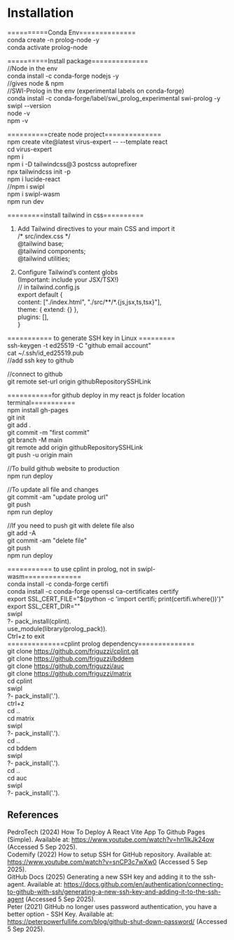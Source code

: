 # Installation

==========Conda Env==============  
conda create -n prolog-node -y  
conda activate prolog-node  
  
==========Install package==============  
//Node in the env  
conda install -c conda-forge nodejs -y  
//gives node & npm  
//SWI-Prolog in the env (experimental labels on conda-forge)  
conda install -c conda-forge/label/swi_prolog_experimental swi-prolog -y  
swipl --version  
node -v  
npm -v  
  
==========create node project==============  
npm create vite@latest virus-expert -- --template react  
cd virus-expert  
npm i  
npm i -D tailwindcss@3 postcss autoprefixer  
npx tailwindcss init -p  
npm i lucide-react  
//npm i swipl  
npm i swipl-wasm  
npm run dev  
  
=========install tailwind in css==========  
1) Add Tailwind directives to your main CSS and import it  
/* src/index.css */  
@tailwind base;  
@tailwind components;  
@tailwind utilities;  
  
2) Configure Tailwind’s content globs  
(Important: include your JSX/TSX!)  
// in tailwind.config.js  
export default {  
  content: ["./index.html", "./src/**/*.{js,jsx,ts,tsx}"],  
  theme: { extend: {} },  
  plugins: [],  
}  
  
=========== to generate SSH key in Linux =========  
ssh-keygen -t ed25519 -C "github email account"  
cat ~/.ssh/id_ed25519.pub  
//add ssh key to github  
  
//connect to github  
git remote set-url origin githubRepositorySSHLink  
  
===========for github deploy in my react js folder location terminal===========  
npm install gh-pages  
git init  
git add .  
git commit -m "first commit"  
git branch -M main  
git remote add origin githubRepositorySSHLink  
git push -u origin main  
  
//To build github website to production  
npm run deploy  
  
//To update all file and changes  
git commit -am "update prolog url"  
git push  
npm run deploy  
  
//If you need to push git with delete file also  
git add -A  
git commit -am "delete file"  
git push  
npm run deploy  
  
=========== to use cplint in prolog, not in swipl-wasm==============  
conda install -c conda-forge certifi  
conda install -c conda-forge openssl ca-certificates certify  
export SSL_CERT_FILE="$(python -c 'import certifi; print(certifi.where())')"  
export SSL_CERT_DIR=""  
swipl  
?- pack_install(cplint).  
use_module(library(prolog_pack)).  
Ctrl+z to exit  
==============cplint prolog dependency==============  
git clone https://github.com/friguzzi/cplint.git  
git clone https://github.com/friguzzi/bddem  
git clone https://github.com/friguzzi/auc  
git clone https://github.com/friguzzi/matrix  
cd cplint  
swipl  
?- pack_install('.').  
ctrl+z  
cd ..  
cd matrix  
swipl  
?- pack_install('.').  
cd ..  
cd bddem  
swipl  
?- pack_install('.').  
cd ..  
cd auc  
swipl  
?- pack_install('.').  


## References

PedroTech (2024) How To Deploy A React Vite App To Github Pages (Simple). Available at: https://www.youtube.com/watch?v=hn1IkJk24ow (Accessed 5 Sep 2025).  
Codemify (2022) How to setup SSH for GitHub repository. Available at: https://www.youtube.com/watch?v=snCP3c7wXw0 (Accessed 5 Sep 2025).  
GitHub Docs (2025) Generating a new SSH key and adding it to the ssh-agent. Available at: https://docs.github.com/en/authentication/connecting-to-github-with-ssh/generating-a-new-ssh-key-and-adding-it-to-the-ssh-agent (Accessed 5 Sep 2025).  
Peter (2021) GitHub no longer uses password authentication, you have a better option - SSH Key. Available at: https://peterpowerfullife.com/blog/github-shut-down-password/ (Accessed 5 Sep 2025).  
 

